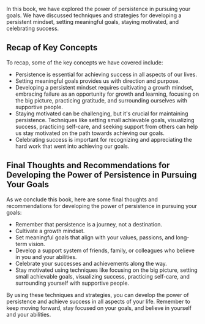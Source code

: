 
In this book, we have explored the power of persistence in pursuing your goals. We have discussed techniques and strategies for developing a persistent mindset, setting meaningful goals, staying motivated, and celebrating success.

Recap of Key Concepts
---------------------

To recap, some of the key concepts we have covered include:

* Persistence is essential for achieving success in all aspects of our lives.
* Setting meaningful goals provides us with direction and purpose.
* Developing a persistent mindset requires cultivating a growth mindset, embracing failure as an opportunity for growth and learning, focusing on the big picture, practicing gratitude, and surrounding ourselves with supportive people.
* Staying motivated can be challenging, but it's crucial for maintaining persistence. Techniques like setting small achievable goals, visualizing success, practicing self-care, and seeking support from others can help us stay motivated on the path towards achieving our goals.
* Celebrating success is important for recognizing and appreciating the hard work that went into achieving our goals.

Final Thoughts and Recommendations for Developing the Power of Persistence in Pursuing Your Goals
-------------------------------------------------------------------------------------------------

As we conclude this book, here are some final thoughts and recommendations for developing the power of persistence in pursuing your goals:

* Remember that persistence is a journey, not a destination.
* Cultivate a growth mindset.
* Set meaningful goals that align with your values, passions, and long-term vision.
* Develop a support system of friends, family, or colleagues who believe in you and your abilities.
* Celebrate your successes and achievements along the way.
* Stay motivated using techniques like focusing on the big picture, setting small achievable goals, visualizing success, practicing self-care, and surrounding yourself with supportive people.

By using these techniques and strategies, you can develop the power of persistence and achieve success in all aspects of your life. Remember to keep moving forward, stay focused on your goals, and believe in yourself and your abilities.
